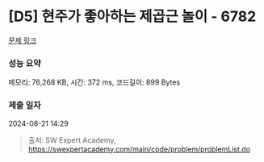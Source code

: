 # [D5] 현주가 좋아하는 제곱근 놀이 - 6782 

[문제 링크](https://swexpertacademy.com/main/code/problem/problemDetail.do?contestProbId=AWgqsAlKr9sDFAW0) 

### 성능 요약

메모리: 76,268 KB, 시간: 372 ms, 코드길이: 899 Bytes

### 제출 일자

2024-08-21 14:29



> 출처: SW Expert Academy, https://swexpertacademy.com/main/code/problem/problemList.do